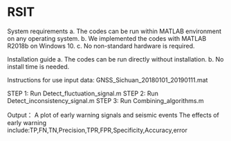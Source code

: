 # RSIT
System requirements
a. The codes can be run within MATLAB environment on any operating system.
b. We implemented the codes with MATLAB R2018b on Windows 10.
c. No non-standard hardware is required.

Installation guide
a. The codes can be run directly without installation.
b. No install time is needed.

Instructions for use
input data:
GNSS_Sichuan_20180101_20190111.mat

STEP 1: Run Detect_fluctuation_signal.m 
STEP 2: Run Detect_inconsistency_signal.m 
STEP 3: Run Combining_algorithms.m

Output：
A plot of early warning signals and seismic events
The effects of early warning include:TP,FN,TN,Precision,TPR,FPR,Specificity,Accuracy,error
